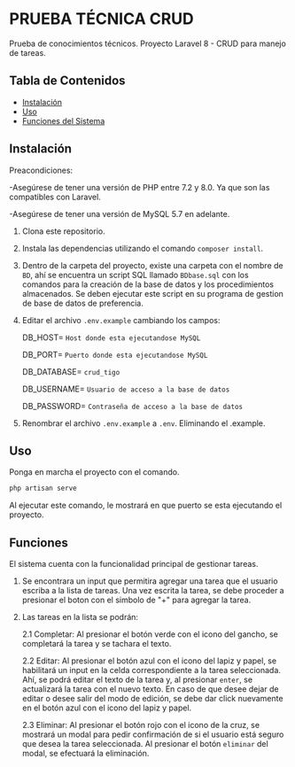 # PRUEBA TÉCNICA  CRUD

Prueba de conocimientos técnicos. Proyecto Laravel 8 - CRUD para manejo de tareas.

## Tabla de Contenidos

- [Instalación](#instalación)
- [Uso](#uso)
- [Funciones del Sistema](#Funciones)

## Instalación
Preacondiciones:

-Asegúrese de tener una versión de PHP entre 7.2 y 8.0. Ya que son las compatibles con Laravel.

-Asegúrese de tener una versión de MySQL 5.7 en adelante.

1. Clona este repositorio.
2. Instala las dependencias utilizando el comando `composer install`.
3. Dentro de la carpeta del proyecto, existe una carpeta con el nombre de `BD`, ahí se encuentra un script SQL llamado `BDbase.sql` con los comandos para la creación de la base de datos y los procedimientos almacenados. Se deben ejecutar este script en su programa de gestion de base de datos de preferencia.
4. Editar el archivo `.env.example` cambiando los campos:

    DB_HOST= `Host donde esta ejecutandose MySQL`

    DB_PORT= `Puerto donde esta ejecutandose MySQL`

    DB_DATABASE= `crud_tigo`

    DB_USERNAME= `Usuario de acceso a la base de datos`

    DB_PASSWORD= `Contraseña de acceso a la base de datos`

5. Renombrar el archivo `.env.example` a `.env`. Eliminando el .example. 

## Uso

Ponga en marcha el proyecto con el comando.

```bash
php artisan serve
```

Al ejecutar este comando, le mostrará en que puerto se esta ejecutando el proyecto.

## Funciones

El sistema cuenta con la funcionalidad principal de gestionar tareas.

1. Se encontrara un input que permitira agregar una tarea que el usuario escriba a la lista de tareas. Una vez escrita la tarea, se debe proceder a presionar el boton con el simbolo de "+" para agregar la tarea.

2. Las tareas en la lista se podrán:

    2.1 Completar: Al presionar el botón verde con el icono del gancho, se completará la tarea y se tachara el texto. 

    2.2 Editar: Al presionar el botón azul con el icono del lapiz y papel, se habilitará un input en la celda correspondiente a la tarea seleccionada. Ahí, se podrá editar el texto de la tarea y, al presionar `enter`, se actualizará la tarea con el nuevo texto. En caso de que desee dejar de editar o desee salir del modo de edición, se debe dar click nuevamente en el botón azul con el icono del lapiz y papel.

    2.3 Eliminar: Al presionar el botón rojo con el icono de la cruz, se mostrará un modal para pedir confirmación de si el usuario está seguro que desea la tarea seleccionada. Al presionar el botón `eliminar` del modal, se efectuará la eliminación.




